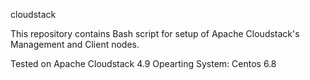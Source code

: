 cloudstack

This repository contains Bash script for setup of Apache Cloudstack's Management and Client nodes.

Tested on Apache Cloudstack 4.9
Opearting System: Centos 6.8
